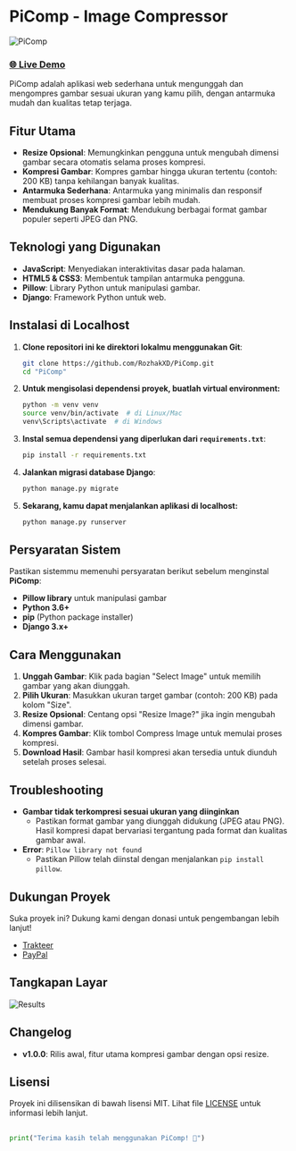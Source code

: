 # PiComp - Image Compressor
![PiComp](https://github.com/user-attachments/assets/0e9176ac-4e60-4ef6-b755-6b1ab35494f6)

### [🌐 Live Demo](https://picomp.pythonanywhere.com/)
PiComp adalah aplikasi web sederhana untuk mengunggah dan mengompres gambar sesuai ukuran yang kamu pilih, dengan antarmuka mudah dan kualitas tetap terjaga.

## Fitur Utama
- **Resize Opsional**: Memungkinkan pengguna untuk mengubah dimensi gambar secara otomatis selama proses kompresi.
- **Kompresi Gambar**: Kompres gambar hingga ukuran tertentu (contoh: 200 KB) tanpa kehilangan banyak kualitas.
- **Antarmuka Sederhana**: Antarmuka yang minimalis dan responsif membuat proses kompresi gambar lebih mudah.
- **Mendukung Banyak Format**: Mendukung berbagai format gambar populer seperti JPEG dan PNG.

## Teknologi yang Digunakan
- **JavaScript**: Menyediakan interaktivitas dasar pada halaman.
- **HTML5 & CSS3**: Membentuk tampilan antarmuka pengguna.
- **Pillow**: Library Python untuk manipulasi gambar.
- **Django**: Framework Python untuk web.

## Instalasi di Localhost
1. **Clone repositori ini ke direktori lokalmu menggunakan Git**:
    ```bash
    git clone https://github.com/RozhakXD/PiComp.git
    cd "PiComp"
    ```
2. **Untuk mengisolasi dependensi proyek, buatlah virtual environment:**
    ```bash
    python -m venv venv
    source venv/bin/activate  # di Linux/Mac
    venv\Scripts\activate  # di Windows
    ```

3. **Instal semua dependensi yang diperlukan dari `requirements.txt`**:
    ```bash
    pip install -r requirements.txt
    ```

4. **Jalankan migrasi database Django**:
    ```bash
    python manage.py migrate
    ```

5. **Sekarang, kamu dapat menjalankan aplikasi di localhost:**
    ```bash
    python manage.py runserver
    ```

## Persyaratan Sistem
Pastikan sistemmu memenuhi persyaratan berikut sebelum menginstal **PiComp**:

- **Pillow library** untuk manipulasi gambar
- **Python 3.6+**
- **pip** (Python package installer)
- **Django 3.x+**

## Cara Menggunakan
1. **Unggah Gambar**: Klik pada bagian "Select Image" untuk memilih gambar yang akan diunggah.
2. **Pilih Ukuran**: Masukkan ukuran target gambar (contoh: 200 KB) pada kolom "Size".
3. **Resize Opsional**: Centang opsi "Resize Image?" jika ingin mengubah dimensi gambar.
4. **Kompres Gambar**: Klik tombol Compress Image untuk memulai proses kompresi.
5. **Download Hasil**: Gambar hasil kompresi akan tersedia untuk diunduh setelah proses selesai.

## Troubleshooting
- **Gambar tidak terkompresi sesuai ukuran yang diinginkan**
    - Pastikan format gambar yang diunggah didukung (JPEG atau PNG). Hasil kompresi dapat bervariasi tergantung pada format dan kualitas gambar awal.
- **Error**: `Pillow library not found`
    - Pastikan Pillow telah diinstal dengan menjalankan `pip install pillow`.

## Dukungan Proyek
Suka proyek ini? Dukung kami dengan donasi untuk pengembangan lebih lanjut!

- [Trakteer](https://trakteer.id/rozhak_official/tip)
- [PayPal](https://paypal.me/rozhak9)

## Tangkapan Layar
![Results](https://github.com/user-attachments/assets/3a8fb97e-8a04-4c24-a69d-e0db8b832111)

## Changelog
- **v1.0.0**: Rilis awal, fitur utama kompresi gambar dengan opsi resize.

## Lisensi
Proyek ini dilisensikan di bawah lisensi MIT. Lihat file [LICENSE](https://github.com/RozhakXD/Softwarcc/blob/main/LICENSE) untuk informasi lebih lanjut.

##
```python
print("Terima kasih telah menggunakan PiComp! 🌟")
```
##
